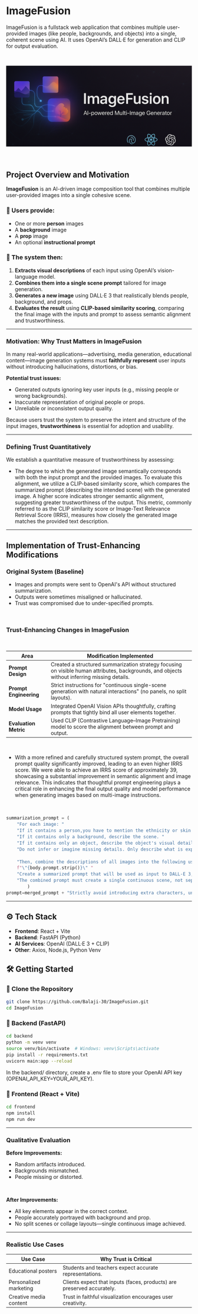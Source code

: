 # ImageFusion

ImageFusion is a fullstack web application that combines multiple user-provided images (like people, backgrounds, and objects) into a single, coherent scene using AI. It uses OpenAI’s DALL·E for generation and CLIP for output evaluation.

<br>

<p align="center">
  <img src="./assets/ImageFusionCropped.PNG" alt="ImageFusion Banner">
</p>

<br>

## Project Overview and Motivation

**ImageFusion** is an AI-driven image composition tool that combines multiple user-provided images into a single cohesive scene.  
### 🔹 Users provide:
- One or more **person** images
- A **background** image
- A **prop** image
- An optional **instructional prompt**

### 🔹 The system then:
1. **Extracts visual descriptions** of each input using OpenAI’s vision-language model.
2. **Combines them into a single scene prompt** tailored for image generation.
3. **Generates a new image** using DALL·E 3 that realistically blends people, background, and props.
4. **Evaluates the result** using **CLIP-based similarity scoring**, comparing the final image with the inputs and prompt to assess semantic alignment and trustworthiness.

---

### Motivation: Why Trust Matters in ImageFusion

In many real-world applications—advertising, media generation, educational content—image generation systems must **faithfully represent** user inputs without introducing hallucinations, distortions, or bias.

**Potential trust issues:**
- Generated outputs ignoring key user inputs (e.g., missing people or wrong backgrounds).
- Inaccurate representation of original people or props.
- Unreliable or inconsistent output quality.

Because users trust the system to preserve the intent and structure of the input images, **trustworthiness** is essential for adoption and usability.

---

### Defining Trust Quantitatively
We establish a quantitative measure of trustworthiness by assessing:

- The degree to which the generated image semantically corresponds with both the input prompt and the provided images.
To evaluate this alignment, we utilize a CLIP-based similarity score, which compares the summarized prompt (describing the intended scene) with the generated image.
A higher score indicates stronger semantic alignment, suggesting greater trustworthiness of the output.
This metric, commonly referred to as the CLIP similarity score or Image-Text Relevance Retrieval Score (IRRS), measures how closely the generated image matches the provided text description.

---

## Implementation of Trust-Enhancing Modifications

### Original System (Baseline)
- Images and prompts were sent to OpenAI's API without structured summarization.
- Outputs were sometimes misaligned or hallucinated.
- Trust was compromised due to under-specified prompts.
<br>  

### Trust-Enhancing Changes in ImageFusion
<br>

| Area               | Modification Implemented                                                                 |
|--------------------|-------------------------------------------------------------------------------------------|
| **Prompt Design**  | Created a structured summarization strategy focusing on visible human attributes, backgrounds, and objects without inferring missing details. |
| **Prompt Engineering** | Strict instructions for "continuous single-scene generation with natural interactions" (no panels, no split layouts). |
| **Model Usage**    | Integrated OpenAI Vision APIs thoughtfully, crafting prompts that tightly bind all user elements together. |
| **Evaluation Metric** | Used CLIP (Contrastive Language–Image Pretraining) model to score the alignment between prompt and output. |
<br>

- With a more refined and carefully structured system prompt, the overall prompt quality significantly improved, leading to an even higher IRRS score. We were able to achieve an IRRS score of approximately 39, showcasing a substantial improvement in semantic alignment and image relevance. This indicates that thoughtful prompt engineering plays a critical role in enhancing the final output quality and model performance when generating images based on multi-image instructions.
<br>

```python
summarization_prompt = (
    "For each image: "
    "If it contains a person,you have to mention the ethnicity or skin tone, then describe the person's visible characteristics (e.g., hair color, gender, ethnicity) in about 30 words, ignoring the background. "
    "If it contains only a background, describe the scene. "
    "If it contains only an object, describe the object's visual details. "
    "Do not infer or imagine missing details. Only describe what is explicitly visible."

    "Then, combine the descriptions of all images into the following user instruction for the prompt: "
    f"\"{body.prompt.strip()}\" "
    "Create a summarized prompt that will be used as input to DALL-E 3, so prioritize clarity, key details, and visual faithfulness."
    "The combined prompt must create a single continuous scene, not separate sections. "
        )
prompt=merged_prompt + "Strictly avoid introducing extra characters, unrelated objects, or changing the original elements.Depict all individuals together naturally, interacting in the same scene, avoiding separate frames or isolated" "placement.Capture the scene in highly detailed photorealistic style, with natural human features, realistic lighting, and cinematic atmosphere, as if taken by a professional camera. "
```
---
## ⚙️ Tech Stack

- **Frontend**: React + Vite
- **Backend**: FastAPI (Python)
- **AI Services**: OpenAI (DALL·E 3 + CLIP)
- **Other**: Axios, Node.js, Python Venv


## 🛠️ Getting Started
### 🔹 Clone the Repository

```bash
git clone https://github.com/Balaji-30/ImageFusion.git
cd ImageFusion
```

### 🔹 Backend (FastAPI)

```bash
cd backend
python -m venv venv
source venv/bin/activate  # Windows: venv\Scripts\activate
pip install -r requirements.txt
uvicorn main:app --reload
```
In the backend/ directory, create a .env file to store your OpenAI API key (OPENAI_API_KEY=YOUR_API_KEY).

### 🔹 Frontend (React + Vite)
```bash
cd frontend
npm install
npm run dev
```
---
### Qualitative Evaluation

**Before Improvements:**
- Random artifacts introduced.
- Backgrounds mismatched.
- People missing or distorted.
<br>

**After Improvements:**
- All key elements appear in the correct context.
- People accurately portrayed with background and prop.
- No split scenes or collage layouts—single continuous image achieved.
---
### Realistic Use Cases

| Use Case              | Why Trust is Critical                                                |
|------------------------|----------------------------------------------------------------------|
| Educational posters    | Students and teachers expect accurate representations.              |
| Personalized marketing | Clients expect that inputs (faces, products) are preserved accurately. |
| Creative media content | Trust in faithful visualization encourages user creativity.         |

